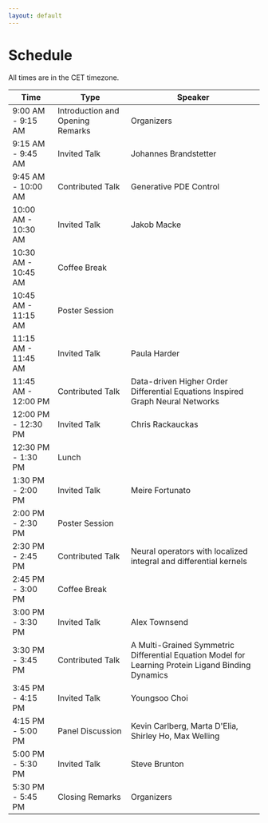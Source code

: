 ```yaml
---
layout: default
---
```


# Schedule

All times are in the CET timezone. 

| Time                | Type                          | Speaker                                                                                                     |
| ------------------- | ----------------------------- | --------------------------------------------------------------------------------------------------------- |
| 9:00 AM - 9:15 AM | Introduction and Opening Remarks                          | Organizers                                                                                          |
| 9:15 AM - 9:45 AM | Invited Talk               | Johannes Brandstetter                                                                                 |
| 9:45 AM - 10:00 AM | Contributed Talk              | Generative PDE Control                                                                                          |
| 10:00 AM - 10:30 AM | Invited Talk        | Jakob Macke                                                                     |
| 10:30 AM - 10:45 AM | Coffee Break                 |                                                                                               |
| 10:45 AM - 11:15 AM | Poster Session                  |                                                                                           |
| 11:15 AM - 11:45 AM | Invited Talk                    | Paula Harder                                                                                             |
| 11:45 AM - 12:00 PM | Contributed Talk       | Data-driven Higher Order Differential Equations Inspired Graph Neural Networks                             |
| 12:00 PM - 12:30 PM | Invited Talk                     | Chris Rackauckas                                  |
| 12:30 PM - 1:30 PM | Lunch                     |  |
| 1:30 PM - 2:00 PM | Invited Talk                    | Meire Fortunato                                             |
| 2:00 PM - 2:30 PM | Poster Session                  |                                                                            |
| 2:30 PM - 2:45 PM | Contributed Talk | Neural operators with localized integral and differential kernels                                                                                     |
| 2:45 PM - 3:00 PM | Coffee Break                    |                                                                                                 |
| 3:00 PM - 3:30 PM | Invited Talk       | Alex Townsend                                                                   |
| 3:30 PM - 3:45 PM | Contributed Talk                   |  A Multi-Grained Symmetric Differential Equation Model for Learning Protein Ligand Binding Dynamics                                        |
| 3:45 PM - 4:15 PM | Invited Talk                     | Youngsoo Choi                                     |
| 4:15 PM - 5:00 PM | Panel Discussion                     | Kevin Carlberg, Marta D'Elia, Shirley Ho, Max Welling                                                                            |
| 5:00 PM - 5:30 PM | Invited Talk                     | Steve Brunton                |
| 5:30 PM - 5:45 PM | Closing Remarks                          | Organizers                                                                                           |
